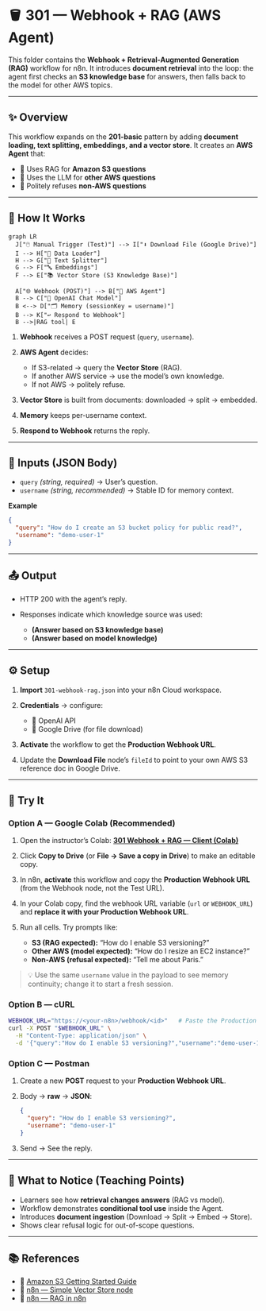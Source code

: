 # 🪣 301 — Webhook + RAG (AWS Agent)

This folder contains the **Webhook + Retrieval-Augmented Generation (RAG)** workflow for n8n.
It introduces **document retrieval** into the loop: the agent first checks an **S3 knowledge base** for answers, then falls back to the model for other AWS topics.

---

## ✨ Overview

This workflow expands on the **201-basic** pattern by adding **document loading, text splitting, embeddings, and a vector store**.
It creates an **AWS Agent** that:

- 📂 Uses RAG for **Amazon S3 questions**
- 🤖 Uses the LLM for **other AWS questions**
- 🙅 Politely refuses **non-AWS questions**

---

## 🔄 How It Works

```mermaid
graph LR
  J["🖱️ Manual Trigger (Test)"] --> I["⬇️ Download File (Google Drive)"]
  I --> H["📂 Data Loader"]
  H --> G["📄 Text Splitter"]
  G --> F["🔤 Embeddings"]
  F --> E["📚 Vector Store (S3 Knowledge Base)"]

  A["🌐 Webhook (POST)"] --> B["🧠 AWS Agent"]
  B --> C["🤖 OpenAI Chat Model"]
  B <--> D["🗂️ Memory (sessionKey = username)"]
  B --> K["↩️ Respond to Webhook"]
  B -->|RAG tool| E
```

1. **Webhook** receives a POST request (`query`, `username`).
2. **AWS Agent** decides:

   - If S3-related → query the **Vector Store** (RAG).
   - If another AWS service → use the model’s own knowledge.
   - If not AWS → politely refuse.

3. **Vector Store** is built from documents: downloaded → split → embedded.
4. **Memory** keeps per-username context.
5. **Respond to Webhook** returns the reply.

---

## 🛂 Inputs (JSON Body)

- `query` _(string, required)_ → User’s question.
- `username` _(string, recommended)_ → Stable ID for memory context.

**Example**

```json
{
  "query": "How do I create an S3 bucket policy for public read?",
  "username": "demo-user-1"
}
```

---

## 📤 Output

- HTTP 200 with the agent’s reply.
- Responses indicate which knowledge source was used:

  - **(Answer based on S3 knowledge base)**
  - **(Answer based on model knowledge)**

---

## ⚙️ Setup

1. **Import** `301-webhook-rag.json` into your n8n Cloud workspace.
2. **Credentials** → configure:

   - 🔑 OpenAI API
   - 🔑 Google Drive (for file download)

3. **Activate** the workflow to get the **Production Webhook URL**.
4. Update the **Download File** node’s `fileId` to point to your own AWS S3 reference doc in Google Drive.

---

## 🧪 Try It

### Option A — **Google Colab (Recommended)**

1. Open the instructor’s Colab:
   **[301 Webhook + RAG — Client (Colab)](https://colab.research.google.com/drive/1o66IjJDEQZ404gs5MNiItm2WqxcU2bzx?usp=sharing)**
2. Click **Copy to Drive** (or **File → Save a copy in Drive**) to make an editable copy.
3. In n8n, **activate** this workflow and copy the **Production Webhook URL** (from the Webhook node, not the Test URL).
4. In your Colab copy, find the webhook URL variable (`url` or `WEBHOOK_URL`) and **replace it with your Production Webhook URL**.
5. Run all cells. Try prompts like:

   - **S3 (RAG expected):** “How do I enable S3 versioning?”
   - **Other AWS (model expected):** “How do I resize an EC2 instance?”
   - **Non-AWS (refusal expected):** “Tell me about Paris.”

> 💡 Use the same `username` value in the payload to see memory continuity; change it to start a fresh session.

### Option B — cURL

```bash
WEBHOOK_URL="https://<your-n8n>/webhook/<id>"   # Paste the Production URL
curl -X POST "$WEBHOOK_URL" \
  -H "Content-Type: application/json" \
  -d '{"query":"How do I enable S3 versioning?","username":"demo-user-1"}'
```

### Option C — Postman

1. Create a new **POST** request to your **Production Webhook URL**.

2. Body → **raw** → **JSON**:

   ```json
   {
     "query": "How do I enable S3 versioning?",
     "username": "demo-user-1"
   }
   ```

3. Send → See the reply.

---

## 🧠 What to Notice (Teaching Points)

- Learners see how **retrieval changes answers** (RAG vs model).
- Workflow demonstrates **conditional tool use** inside the Agent.
- Introduces **document ingestion** (Download → Split → Embed → Store).
- Shows clear refusal logic for out-of-scope questions.

---

## 📚 References

- 📖 [Amazon S3 Getting Started Guide](https://cdn2.hubspot.net/hubfs/4423734/marketing/vendor%20insights/AWS/White%20papers/S3-Getting%20Started%20Guide.pdf)
- 📖 [n8n — Simple Vector Store node](https://docs.n8n.io/integrations/builtin/cluster-nodes/root-nodes/n8n-nodes-langchain.vectorstoreinmemory/)
- 📖 [n8n — RAG in n8n](https://docs.n8n.io/advanced-ai/rag-in-n8n/)
